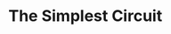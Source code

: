 <extends template="layouts/base.html" title="The Simplest Circuit"></extends>

<nav-links back="/concepts.html"></nav-links>

# The Simplest Circuit